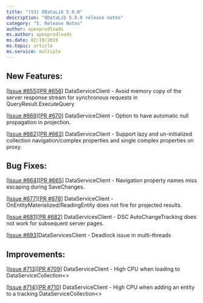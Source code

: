 ```yaml
---
title: "(V3) ODataLib 5.8.0"
description: "ODataLib 5.8.0 release notes"
category: "5. Release Notes"
author: apexprodleads
ms.author: apexprodleads
ms.date: 02/19/2019
ms.topic: article
ms.service: multiple
---
```


## New Features:
[[Issue #655](https://github.com/OData/odata.net/issues/655)][[PR #656](https://github.com/OData/odata.net/pull/656)] DataServiceClient - Avoid memory copy of the server response stream for synchronous requests in QueryResult.ExecuteQuery

[[Issue #669](https://github.com/OData/odata.net/issues/669)][[PR #670](https://github.com/OData/odata.net/pull/670)] DataServiceClient - Option to have automatic null propagation in projection.

[[Issue #662](https://github.com/OData/odata.net/issues/662)][[PR #663](https://github.com/OData/odata.net/pull/663)] DataServiceClient - Support lazy and un-initialized collection navigation/complex properties and single complex properties on proxy.


## Bug Fixes:
[[Issue #664](https://github.com/OData/odata.net/issues/664)][[PR #665](https://github.com/OData/odata.net/pull/665)] DataServiceClient - Navigation property names miss escaping during SaveChanges.

[[Issue #677](https://github.com/OData/odata.net/issues/677)][[PR #678](https://github.com/OData/odata.net/pull/678)] DataServiceClient - OnEntityMaterialized/ReadingEntity does not fire for projected results.
 
[[Issue #681](https://github.com/OData/odata.net/issues/681)][[PR #682](https://github.com/OData/odata.net/pull/682)] DataServicesClient - DSC AutoChangeTracking does not work for subsequent server pages.

[[Issue #693](https://github.com/OData/odata.net/issues/693)]DataServicesClient - Deadlock issue in multi-threads


## Improvements:
[[Issue #713](https://github.com/OData/odata.net/issues/713)][[PR #709](https://github.com/OData/odata.net/pull/709)] DataServiceClient - High CPU when loading to DataServiceCollection<>

[[Issue #714](https://github.com/OData/odata.net/issues/714)][[PR #710](https://github.com/OData/odata.net/pull/710)] DataServiceClient - High CPU when adding an entity to a tracking DataServiceCollection<>